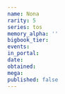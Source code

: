 ```yaml
---
name: Nona
rarity: 5
series: tos
memory_alpha: ''
bigbook_tier:
events:
in_portal:
date:
obtained:
mega:
published: false
---
```

